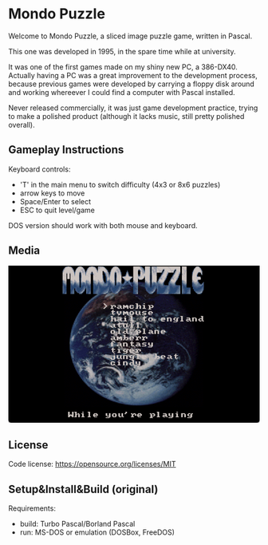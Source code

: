 # Mondo Puzzle

Welcome to Mondo Puzzle, a sliced image puzzle game, written in Pascal.

This one was developed in 1995, in the spare time while at university. 

It was one of the first games made on my shiny new PC, a 386-DX40. Actually having a PC was a great improvement to the development process, because previous games were developed by carrying a floppy disk around and working whereever I could find a computer with Pascal installed.

Never released commercially, it was just game development practice, trying to make a polished product (although it lacks music, still pretty polished overall).

## Gameplay Instructions

Keyboard controls:
* 'T' in the main menu to switch difficulty (4x3 or 8x6 puzzles)
* arrow keys to move 
* Space/Enter to select
* ESC to quit level/game

DOS version should work with both mouse and keyboard.

## Media

![Mondo Puzzle](.media/mondo-puzzle.gif)

## License

Code license:
https://opensource.org/licenses/MIT

## Setup&Install&Build (original)

Requirements:
* build: Turbo Pascal/Borland Pascal
* run: MS-DOS or emulation (DOSBox, FreeDOS)
